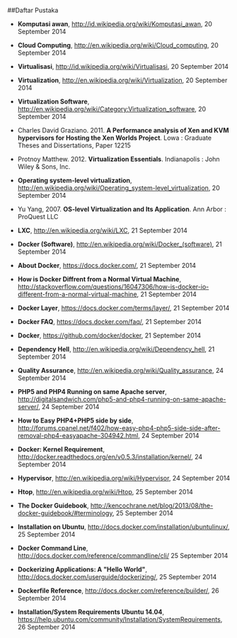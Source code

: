 ##Daftar Pustaka

- **Komputasi awan**, http://id.wikipedia.org/wiki/Komputasi_awan, 20 September 2014
 
- **Cloud Computing**, http://en.wikipedia.org/wiki/Cloud_computing, 20 September 2014

- **Virtualisasi**, http://id.wikipedia.org/wiki/Virtualisasi, 20 September 2014

- **Virtualization**, http://en.wikipedia.org/wiki/Virtualization, 20 September 2014

- **Virtualization Software**, http://en.wikipedia.org/wiki/Category:Virtualization_software, 20 September 2014

- Charles David Graziano. 2011. **A Performance analysis of Xen and KVM hypervisors for Hosting the Xen Worlds Project**. Lowa : Graduate Theses and Dissertations, Paper 12215

- Protnoy Matthew. 2012. **Virtualization Essentials**. Indianapolis : John Wiley & Sons, Inc.

- **Operating system-level virtualization**, http://en.wikipedia.org/wiki/Operating_system-level_virtualization, 20 September 2014

- Yu Yang, 2007. **OS-level Virtualization and Its Application**. Ann Arbor : ProQuest LLC

- **LXC**, http://en.wikipedia.org/wiki/LXC, 21 September 2014

- **Docker (Software)**, http://en.wikipedia.org/wiki/Docker_(software), 21 September 2014

- **About Docker**, https://docs.docker.com/, 21 September 2014

- **How is Docker Diffrent from a Normal Virtual Machine**, http://stackoverflow.com/questions/16047306/how-is-docker-io-different-from-a-normal-virtual-machine, 21 September 2014

- **Docker Layer**, https://docs.docker.com/terms/layer/, 21 September 2014

- **Docker FAQ**, https://docs.docker.com/faq/, 21 September 2014

- **Docker**, https://github.com/docker/docker, 21 September 2014

- **Dependency Hell**, http://en.wikipedia.org/wiki/Dependency_hell, 21 September 2014
 
- **Quality Assurance**, http://en.wikipedia.org/wiki/Quality_assurance, 24 September 2014

- **PHP5 and PHP4 Running on same Apache server**, http://digitalsandwich.com/php5-and-php4-running-on-same-apache-server/, 24 September 2014

- **How to Easy PHP4+PHP5 side by side**, http://forums.cpanel.net/f402/how-easy-php4-php5-side-side-after-removal-php4-easyapache-304942.html, 24 September 2014

- **Docker: Kernel Requirement**, http://docker.readthedocs.org/en/v0.5.3/installation/kernel/, 24 September 2014

- **Hypervisor**, http://en.wikipedia.org/wiki/Hypervisor, 24 September 2014

- **Htop**, http://en.wikipedia.org/wiki/Htop, 25 September 2014

- **The Docker Guidebook**, http://kencochrane.net/blog/2013/08/the-docker-guidebook/#terminology, 25 September 2014

- **Installation on Ubuntu**, http://docs.docker.com/installation/ubuntulinux/, 25 September 2014

- **Docker Command Line**, http://docs.docker.com/reference/commandline/cli/ 25 September 2014

- **Dockerizing Applications: A "Hello World"**, http://docs.docker.com/userguide/dockerizing/, 25 September 2014

- **Dockerfile Reference**, http://docs.docker.com/reference/builder/, 26 September 2014

- **Installation/System Requirements Ubuntu 14.04**, https://help.ubuntu.com/community/Installation/SystemRequirements, 26 September 2014